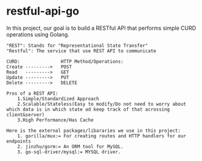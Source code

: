 # restful-api-go
In this project, our goal is to build a RESTful API that performs simple CURD operations using Golang.

    "REST": Stands for "Representational State Transfer"
    "Restful": The service that use REST API to communicate
    
    CURD:               HTTP Method/Operations:
    Create --------->   POST
    Read   --------->   GET
    Update --------->   PUT
    Delete --------->   DELETE
    
    Pros of a REST API:
        1.Simple/Standardized Approach
        2.Scalable/Stateless(Easy to modify/Do not need to worry about which data is in which state ad keep track of that acrossing client&server)
        3.High Performance/Has Cache

    Here is the external packages/libararies we use in this project: 
        1. gorilla/mux:= For creating routes and HTTP handlers for our endpoints
        2. jinzhu/gorm:= An ORM tool for MySQL.
        3. go-sql-driver/mysql:= MYSQL driver.

